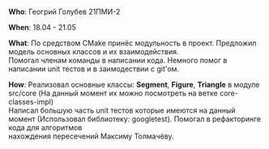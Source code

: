 **Who**:    Геогрий Голубев 21ПМИ-2

**When**:   18.04 - 21.05

**What**:   По средством CMake принёс модульность в проект. Предложил модель основных классов и их взаимодействия.\
            Помогал членам команды в написании кода. Немного помог в написании unit тестов и в заимодествии с git'ом.


**How**:    Реализовал основные классы: **Segment**, **Figure**, **Triangle** в модуле src/core (На данный момент их можно посмотреть на ветке core-classes-impl)\
            Написал большую часть unit тестов которые имеются на данный момент (Использовал библиотеку: googletest). Помогал в рефакторинге кода для алгоритмов\
            нахождения пересечений Максиму Толмачёву. 

